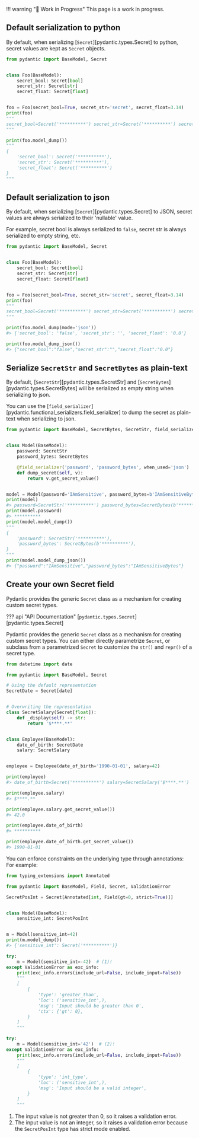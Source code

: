 !!! warning "🚧 Work in Progress"
    This page is a work in progress.

## Default serialization to python

By default, when serializing [`Secret`][pydantic.types.Secret] to python,
secret values are kept as `Secret` objects.

```py
from pydantic import BaseModel, Secret


class Foo(BaseModel):
    secret_bool: Secret[bool]
    secret_str: Secret[str]
    secret_float: Secret[float]


foo = Foo(secret_bool=True, secret_str='secret', secret_float=3.14)
print(foo)
"""
secret_bool=Secret('**********') secret_str=Secret('**********') secret_float=Secret('**********')
"""

print(foo.model_dump())
"""
{
    'secret_bool': Secret('**********'),
    'secret_str': Secret('**********'),
    'secret_float': Secret('**********')
}
"""
```

## Default serialization to json

By default, when serializing [`Secret`][pydantic.types.Secret] to JSON,
secret values are always serialized to their 'nullable' value.

For example, secret bool is always serialized to `false`,
secret str is always serialized to empty string, etc.

```py
from pydantic import BaseModel, Secret


class Foo(BaseModel):
    secret_bool: Secret[bool]
    secret_str: Secret[str]
    secret_float: Secret[float]


foo = Foo(secret_bool=True, secret_str='secret', secret_float=3.14)
print(foo)
"""
secret_bool=Secret('**********') secret_str=Secret('**********') secret_float=Secret('**********')
"""

print(foo.model_dump(mode='json'))
#> {'secret_bool': 'false', 'secret_str': '', 'secret_float': '0.0'}

print(foo.model_dump_json())
#> {"secret_bool":"false","secret_str":"","secret_float":"0.0"}
```

## Serialize `SecretStr` and `SecretBytes` as plain-text

By default, [`SecretStr`][pydantic.types.SecretStr] and [`SecretBytes`][pydantic.types.SecretBytes]
will be serialized as empty string when serializing to json.

You can use the [`field_serializer`][pydantic.functional_serializers.field_serializer] to dump the
secret as plain-text when serializing to json.

```py
from pydantic import BaseModel, SecretBytes, SecretStr, field_serializer


class Model(BaseModel):
    password: SecretStr
    password_bytes: SecretBytes

    @field_serializer('password', 'password_bytes', when_used='json')
    def dump_secret(self, v):
        return v.get_secret_value()


model = Model(password='IAmSensitive', password_bytes=b'IAmSensitiveBytes')
print(model)
#> password=SecretStr('**********') password_bytes=SecretBytes(b'**********')
print(model.password)
#> **********
print(model.model_dump())
"""
{
    'password': SecretStr('**********'),
    'password_bytes': SecretBytes(b'**********'),
}
"""
print(model.model_dump_json())
#> {"password":"IAmSensitive","password_bytes":"IAmSensitiveBytes"}
```

## Create your own Secret field

Pydantic provides the generic `Secret` class as a mechanism for creating custom secret types.

??? api "API Documentation"
    [`pydantic.types.Secret`][pydantic.types.Secret]<br>

Pydantic provides the generic `Secret` class as a mechanism for creating custom secret types.
You can either directly parametrize `Secret`, or subclass from a parametrized `Secret` to customize the `str()` and `repr()` of a secret type.

```py
from datetime import date

from pydantic import BaseModel, Secret

# Using the default representation
SecretDate = Secret[date]


# Overwriting the representation
class SecretSalary(Secret[float]):
    def _display(self) -> str:
        return '$****.**'


class Employee(BaseModel):
    date_of_birth: SecretDate
    salary: SecretSalary


employee = Employee(date_of_birth='1990-01-01', salary=42)

print(employee)
#> date_of_birth=Secret('**********') salary=SecretSalary('$****.**')

print(employee.salary)
#> $****.**

print(employee.salary.get_secret_value())
#> 42.0

print(employee.date_of_birth)
#> **********

print(employee.date_of_birth.get_secret_value())
#> 1990-01-01
```

You can enforce constraints on the underlying type through annotations:
For example:

```py
from typing_extensions import Annotated

from pydantic import BaseModel, Field, Secret, ValidationError

SecretPosInt = Secret[Annotated[int, Field(gt=0, strict=True)]]


class Model(BaseModel):
    sensitive_int: SecretPosInt


m = Model(sensitive_int=42)
print(m.model_dump())
#> {'sensitive_int': Secret('**********')}

try:
    m = Model(sensitive_int=-42)  # (1)!
except ValidationError as exc_info:
    print(exc_info.errors(include_url=False, include_input=False))
    """
    [
        {
            'type': 'greater_than',
            'loc': ('sensitive_int',),
            'msg': 'Input should be greater than 0',
            'ctx': {'gt': 0},
        }
    ]
    """

try:
    m = Model(sensitive_int='42')  # (2)!
except ValidationError as exc_info:
    print(exc_info.errors(include_url=False, include_input=False))
    """
    [
        {
            'type': 'int_type',
            'loc': ('sensitive_int',),
            'msg': 'Input should be a valid integer',
        }
    ]
    """
```

1. The input value is not greater than 0, so it raises a validation error.
2. The input value is not an integer, so it raises a validation error because the `SecretPosInt` type has strict mode enabled.
